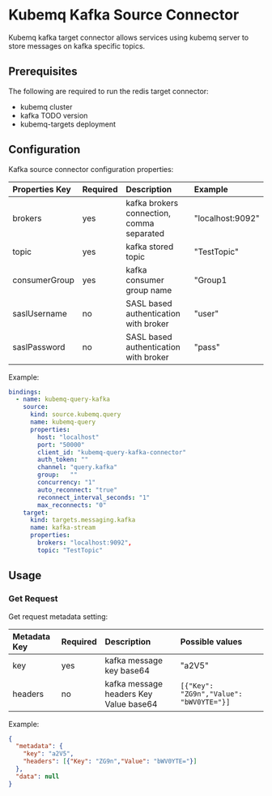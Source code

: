 # Kubemq Kafka Source Connector

Kubemq kafka target connector allows services using kubemq server to store messages on kafka specific topics.

## Prerequisites
The following are required to run the redis target connector:

- kubemq cluster
- kafka TODO version
- kubemq-targets deployment

## Configuration

Kafka source connector configuration properties:

| Properties Key | Required | Description                                | Example          |
|:---------------|:---------|:-------------------------------------------|:-----------------|
| brokers        | yes      | kafka brokers connection, comma separated  | "localhost:9092" |
| topic          | yes      | kafka stored topic                         | "TestTopic"      |
| consumerGroup  | yes      | kafka consumer group name                  | "Group1          |
| saslUsername   | no       | SASL based authentication with broker      | "user"           |
| saslPassword   | no       | SASL based authentication with broker      | "pass"           |

Example:

```yaml
bindings:
  - name: kubemq-query-kafka
    source:
      kind: source.kubemq.query
      name: kubemq-query
      properties:
        host: "localhost"
        port: "50000"
        client_id: "kubemq-query-kafka-connector"
        auth_token: ""
        channel: "query.kafka"
        group:   ""
        concurrency: "1"
        auto_reconnect: "true"
        reconnect_interval_seconds: "1"
        max_reconnects: "0"
    target:
      kind: targets.messaging.kafka
      name: kafka-stream
      properties:
        brokers: "localhost:9092",
        topic: "TestTopic"
```

## Usage

### Get Request

Get request metadata setting:

| Metadata Key | Required | Description                             | Possible values                         |
|:-------------|:---------|:----------------------------------------|:----------------------------------------|
| key          | yes      | kafka message key base64                | "a2V5"                                  |
| headers      | no       | kafka message headers Key Value base64 | `[{"Key": "ZG9n","Value": "bWV0YTE="}]` |


Example:

```json
{
  "metadata": {
    "key": "a2V5",
    "headers": [{"Key": "ZG9n","Value": "bWV0YTE="}]
  },
  "data": null
}
```
